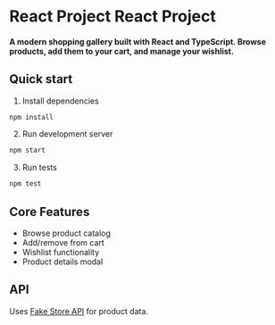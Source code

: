 
# React Project React Project

#### A modern shopping gallery built with React and TypeScript. Browse products, add them to your cart, and manage your wishlist.

## Quick start 


1. Install dependencies
```bash
npm install
```

2. Run development server
```bash
npm start
````

3. Run tests 
```bash
npm test
```

## Core Features 

- Browse product catalog
- Add/remove from cart
- Wishlist functionality
- Product details modal

## API 

Uses [Fake Store API](https://fakestoreapi.com/) for product data.